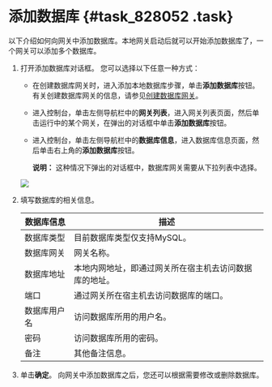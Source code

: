 # 添加数据库 {#task_828052 .task}

以下介绍如何向网关中添加数据库。本地网关启动后就可以开始添加数据库了，一个网关可以添加多个数据库。

1.  打开添加数据库对话框。 您可以选择以下任意一种方式：

    -   在创建数据库网关时，进入添加本地数据库步骤，单击**添加数据库**按钮。有关创建数据库网关的信息，请参见[创建数据库网关](cn.zh-CN/用户指南/创建数据库网关.md#)。
    -   进入控制台，单击左侧导航栏中的**网关列表**，进入网关列表页面，然后单击运行中的某个网关，在弹出的对话框中单击**添加数据库**按钮。
    -   进入控制台，单击左侧导航栏中的**数据库信息**，进入数据库信息页面，然后单击右上角的**添加数据库**按钮。

        **说明：** 这种情况下弹出的对话框中，数据库网关需要从下拉列表中选择。

    ![](http://static-aliyun-doc.oss-cn-hangzhou.aliyuncs.com/assets/img/669732/156386363250076_zh-CN.png)

2.  填写数据库的相关信息。 

    |数据库信息|描述|
    |-----|--|
    |数据库类型|目前数据库类型仅支持MySQL。|
    |数据库网关|网关名称。|
    |数据库地址|本地内网地址，即通过网关所在宿主机去访问数据库的地址。|
    |端口|通过网关所在宿主机去访问数据库的端口。|
    |数据库用户名|访问数据库所用的用户名。|
    |密码|访问数据库所用的密码。|
    |备注|其他备注信息。|

3.  单击**确定**。 向网关中添加数据库之后，您还可以根据需要修改或删除数据库。

